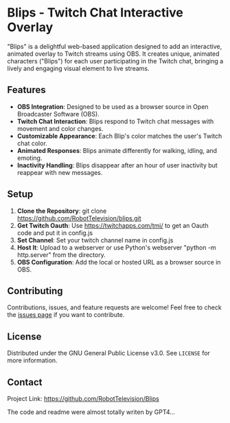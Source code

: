 # Blips - Twitch Chat Interactive Overlay

"Blips" is a delightful web-based application designed to add an interactive, animated overlay to Twitch streams using OBS. It creates unique, animated characters ("Blips") for each user participating in the Twitch chat, bringing a lively and engaging visual element to live streams.

## Features

- **OBS Integration**: Designed to be used as a browser source in Open Broadcaster Software (OBS).
- **Twitch Chat Interaction**: Blips respond to Twitch chat messages with movement and color changes.
- **Customizable Appearance**: Each Blip's color matches the user's Twitch chat color.
- **Animated Responses**: Blips animate differently for walking, idling, and emoting.
- **Inactivity Handling**: Blips disappear after an hour of user inactivity but reappear with new messages.

## Setup

1. **Clone the Repository**:
git clone https://github.com/RobotTelevision/blips.git
2. **Get Twitch Oauth**: Use https://twitchapps.com/tmi/ to get an Oauth code and put it in config.js
3. **Set Channel**: Set your twitch channel name in config.js
4. **Host It**: Upload to a webserver or use Python's webserver "python -m http.server" from the directory.
5. **OBS Configuration**: Add the local or hosted URL as a browser source in OBS.

## Contributing

Contributions, issues, and feature requests are welcome! Feel free to check the [issues page](https://github.com/RobotTelevision/blips/issues) if you want to contribute.

## License

Distributed under the GNU General Public License v3.0. See `LICENSE` for more information.

## Contact

Project Link: https://github.com/RobotTelevision/Blips

The code and readme were almost totally writen by GPT4...
